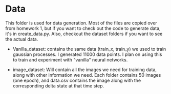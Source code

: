 # Data 

This folder is used for data generation. Most of the files are copied over from homework 1, but 
if you want to check out the code to generate data, it's in create_data.py. Also, checkout the 
dataset folders if you want to see the actual data.

- Vanilla_dataset: contains the same data (train_x, train_y) we used to train gaussian processes. 
I generated 11000 data points. I plan on using this to train and experiment with "vanilla" neural
networks.

- image_dataset: Will contain all the images we need for training data,
along with other information we need. Each folder contains 50 images (one epoch), and data.csv contains 
the image along with the corresponding delta state at that time step.
